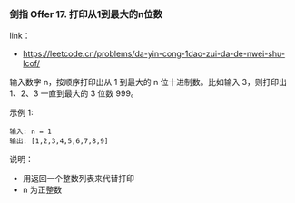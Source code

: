 ### 剑指 Offer 17. 打印从1到最大的n位数

link：
- https://leetcode.cn/problems/da-yin-cong-1dao-zui-da-de-nwei-shu-lcof/

输入数字 n，按顺序打印出从 1 到最大的 n 位十进制数。比如输入 3，则打印出 1、2、3 一直到最大的 3 位数 999。

示例 1:
```
输入: n = 1
输出: [1,2,3,4,5,6,7,8,9]
```

说明：
- 用返回一个整数列表来代替打印
- n 为正整数